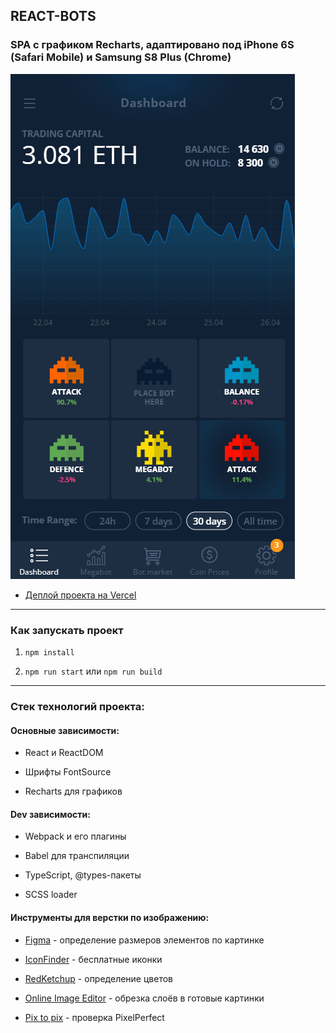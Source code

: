 ## REACT-BOTS

### SPA с графиком Recharts, адаптировано под iPhone 6S (Safari Mobile) и Samsung S8 Plus (Chrome)

![dates-slider](public/img/layout_result.png)

-   [Деплой проекта на Vercel](https://react-bots.vercel.app/)

---

### Как запускать проект

1. `npm install`

2. `npm run start` или `npm run build`

---

### Стек технологий проекта:

#### Основные зависимости:

-   React и ReactDOM

-   Шрифты FontSource

-   Recharts для графиков

#### Dev зависимости:

-   Webpack и его плагины

-   Babel для транспиляции

-   TypeScript, @types-пакеты

-   SCSS loader

#### Инструменты для верстки по изображению:

-   [Figma](https://www.figma.com/) - определение размеров элементов по картинке

-   [IconFinder](https://www.iconfinder.com/) - бесплатные иконки

-   [RedKetchup](https://redketchup.io/color-picker) - определение цветов

-   [Online Image Editor](https://www.online-image-editor.com/) - обрезка слоёв в готовые картинки

-   [Pix to pix](https://chromewebstore.google.com/detail/pix-to-pix-pixel-perfect/binboaimbgchaamickjnhgjdccohndin?utm_source=ext_app_menu) - проверка PixelPerfect
